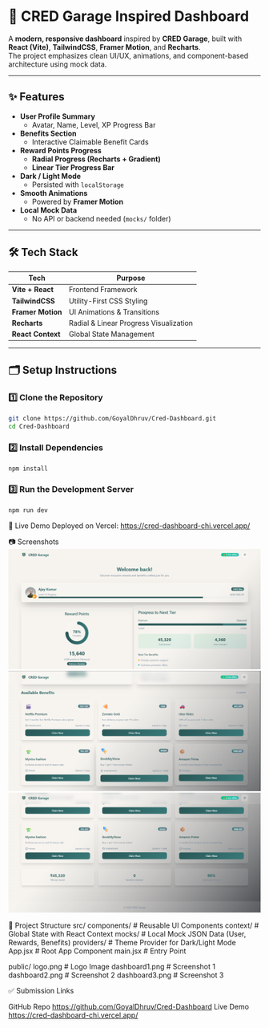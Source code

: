 # 🚗 CRED Garage Inspired Dashboard

A **modern, responsive dashboard** inspired by **CRED Garage**, built with **React (Vite)**, **TailwindCSS**, **Framer Motion**, and **Recharts**.  
The project emphasizes clean UI/UX, animations, and component-based architecture using mock data.

---

## ✨ Features

- **User Profile Summary**
  - Avatar, Name, Level, XP Progress Bar
- **Benefits Section**
  - Interactive Claimable Benefit Cards
- **Reward Points Progress**
  - **Radial Progress (Recharts + Gradient)**
  - **Linear Tier Progress Bar**
- **Dark / Light Mode**
  - Persisted with `localStorage`
- **Smooth Animations**
  - Powered by **Framer Motion**
- **Local Mock Data**
  - No API or backend needed (`mocks/` folder)

---

## 🛠️ Tech Stack

| Tech              | Purpose                                |
| ----------------- | -------------------------------------- |
| **Vite + React**  | Frontend Framework                     |
| **TailwindCSS**   | Utility-First CSS Styling              |
| **Framer Motion** | UI Animations & Transitions            |
| **Recharts**      | Radial & Linear Progress Visualization |
| **React Context** | Global State Management                |

---

## 🗂️ Setup Instructions

### 1️⃣ Clone the Repository

```bash
git clone https://github.com/GoyalDhruv/Cred-Dashboard.git
cd Cred-Dashboard
```

### 2️⃣ Install Dependencies

```bash
npm install
```

### 3️⃣ Run the Development Server

```bash
npm run dev
```

🚀 Live Demo
Deployed on Vercel:
https://cred-dashboard-chi.vercel.app/


📷 Screenshots
![Dashboard Overview](./public/dashboard1.png)
![Benefits Section](./public/dashboard2.png)
![Reward Progress](./public/dashboard3.png)


📁 Project Structure
src/
  components/       # Reusable UI Components
  context/          # Global State with React Context
  mocks/            # Local Mock JSON Data (User, Rewards, Benefits)
  providers/        # Theme Provider for Dark/Light Mode
  App.jsx           # Root App Component
  main.jsx          # Entry Point

public/
  logo.png          # Logo Image
  dashboard1.png    # Screenshot 1
  dashboard2.png    # Screenshot 2
  dashboard3.png    # Screenshot 3


✅ Submission Links

GitHub Repo	https://github.com/GoyalDhruv/Cred-Dashboard
Live Demo	https://cred-dashboard-chi.vercel.app/